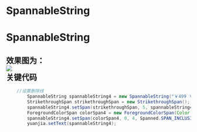 # SpannableString
SpannableString
====
效果图为：<br>
![](https://github.com/18380460383/SpannableString/3803687822.gif)  
关键代码
-------
```Java
    //设置删除线
        SpannableString spannableString4 = new SpannableString("￥499 ￥599");
        StrikethroughSpan strikethroughSpan = new StrikethroughSpan();
        spannableString4.setSpan(strikethroughSpan, 5, spannableString4.length(), Spanned.SPAN_INCLUSIVE_INCLUSIVE);
        ForegroundColorSpan colorSpan4 = new ForegroundColorSpan(Color.parseColor("#EA2506"));
        spannableString4.setSpan(colorSpan4, 0, 4, Spanned.SPAN_INCLUSIVE_INCLUSIVE);
        yuanjia.setText(spannableString4);
```


